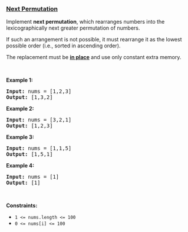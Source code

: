 ### [Next Permutation](https://leetcode.com/problems/next-permutation)

<p>Implement <strong>next permutation</strong>, which rearranges numbers into the lexicographically next greater permutation of numbers.</p>

<p>If such an arrangement is not possible, it must rearrange it as the lowest possible order (i.e., sorted in ascending order).</p>

<p>The replacement must be <strong><a href="http://en.wikipedia.org/wiki/In-place_algorithm" target="_blank">in place</a></strong> and use only constant&nbsp;extra memory.</p>

<p>&nbsp;</p>
<p><strong>Example 1:</strong></p>
<pre><strong>Input:</strong> nums = [1,2,3]
<strong>Output:</strong> [1,3,2]
</pre><p><strong>Example 2:</strong></p>
<pre><strong>Input:</strong> nums = [3,2,1]
<strong>Output:</strong> [1,2,3]
</pre><p><strong>Example 3:</strong></p>
<pre><strong>Input:</strong> nums = [1,1,5]
<strong>Output:</strong> [1,5,1]
</pre><p><strong>Example 4:</strong></p>
<pre><strong>Input:</strong> nums = [1]
<strong>Output:</strong> [1]
</pre>
<p>&nbsp;</p>
<p><strong>Constraints:</strong></p>

<ul>
	<li><code>1 &lt;= nums.length &lt;= 100</code></li>
	<li><code>0 &lt;= nums[i] &lt;= 100</code></li>
</ul>
